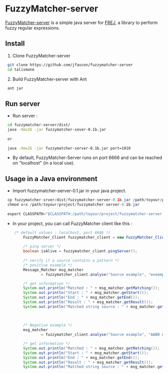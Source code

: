 # FuzzyMatcher-server

[FuzzyMatcher-server](https://github.com/jfaucon/fuzzymatcher-server) is a simple java server for [FREJ](frej.sourceforge.net), a library to perform fuzzy regular expressions.


## Install

1. Clone FuzzyMatcher-server
```bash
 git clone https://github.com/jfaucon/fuzzymatcher-server
 cd talismane
```
    
2. Build FuzzyMatcher-server with Ant
```bash
 ant jar
```
 

## Run server

* Run server :
```bash 
 cd fuzzymatcher-server/dist/
 java -Xmx2G -jar fuzzymatcher-sever-0.1b.jar
 
 or
 
 java -Xmx2G -jar fuzzymatcher-server-0.1b.jar port=1010
```     

* By default, FuzzyMatcher-Server runs on port 6666 and can be reached on "localhost" (in a local use).


## Usage in a Java environment


* Import fuzzymatcher-server-0.1.jar in your java project.

```java
 cp fuzzymatcher-srver/dist/fuzzymatcher-server-0.1b.jar /path/toyour/project
 chmod u+x /path/toyour/project/fuzzymatcher-server-0.1b.jar
          
 export CLASSPATH="$CLASSPATH:/path/toyour/project/fuzzymatcher-server-0.1b.jar"
```    
    
* In your project, you can call FuzzyMatcher client like this :
```java
	/* default values : localhost, port 6666 */
		FuzzyMatcher_Client fuzzymatcher_client = new FuzzyMatcher_Client();
		
		/* ping server */
		boolean isAlive = fuzzymatcher_client.pingServer();
		
		/* verify if a source contains a pattern */
		/* positive example */
		Message_Matcher msg_matcher 
				= fuzzymatcher_client.analyse("Source example", "exeemple");

		/* get information */
		System.out.println("Matched : " + msg_matcher.getMatching());
		System.out.println("Start : " + msg_matcher.getStart());
		System.out.println("End : " + msg_matcher.getEnd());
		System.out.println("Result : " + msg_matcher.getResult());
		System.out.println("Matched string source : " + msg_matcher.getMatchedSource());
		
		
		
		/* Negative example */
		msg_matcher 
				= fuzzymatcher_client.analyse("Source example", "AABB AAB");

		/* get information */
		System.out.println("Matched : " + msg_matcher.getMatching());
		System.out.println("Start : " + msg_matcher.getStart());
		System.out.println("End : " + msg_matcher.getEnd());
		System.out.println("Result : " + msg_matcher.getResult());
		System.out.println("Matched string source : " + msg_matcher.getMatchedSource());

```




